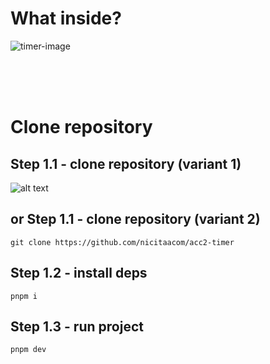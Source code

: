 # What inside? <br/> <sub> </sub>

![timer-image](https://i.imgur.com/U6XNvyl.png)

<br/>
<br/>
<br/>

# Clone repository

## Step 1.1 - clone repository (variant 1)

![alt text](https://i.imgur.com/9KSgjaN.png)

## or Step 1.1 - clone repository (variant 2)

```
git clone https://github.com/nicitaacom/acc2-timer
```

## Step 1.2 - install deps

```
pnpm i
```

## Step 1.3 - run project

```
pnpm dev
```
